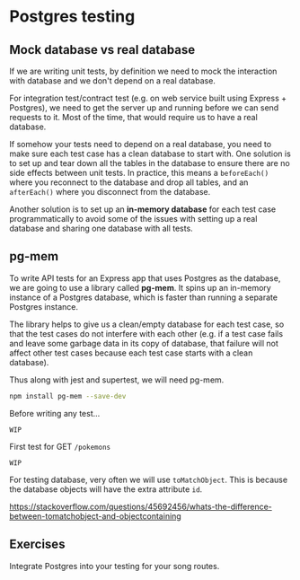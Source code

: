 # Postgres testing

## Mock database vs real database

If we are writing unit tests, by definition we need to mock the interaction with database and we don't depend on a real database.

For integration test/contract test (e.g. on web service built using Express + Postgres), we need to get the server up and running before we can send requests to it. Most of the time, that would require us to have a real database.

If somehow your tests need to depend on a real database, you need to make sure each test case has a clean database to start with. One solution is to set up and tear down all the tables in the database to ensure there are no side effects between unit tests. In practice, this means a `beforeEach()` where you reconnect to the database and drop all tables, and an `afterEach()` where you disconnect from the database.

Another solution is to set up an **in-memory database** for each test case programmatically to avoid some of the issues with setting up a real database and sharing one database with all tests.

## pg-mem

To write API tests for an Express app that uses Postgres as the database, we are going to use a library called **pg-mem**. It spins up an in-memory instance of a Postgres database, which is faster than running a separate Postgres instance.

The library helps to give us a clean/empty database for each test case, so that the test cases do not interfere with each other (e.g. if a test case fails and leave some garbage data in its copy of database, that failure will not affect other test cases because each test case starts with a clean database).

Thus along with jest and supertest, we will need pg-mem.

```sh
npm install pg-mem --save-dev
```

Before writing any test...

<!-- TODO: example of setting up and tearing down db in beforeEach/afterEach -->

```
WIP
```

First test for GET `/pokemons`

<!-- TODO: example of GET test with .toMatchObject -->

```
WIP
```

For testing database, very often we will use `toMatchObject`.
This is because the database objects will have the extra attribute `id`.

https://stackoverflow.com/questions/45692456/whats-the-difference-between-tomatchobject-and-objectcontaining

## Exercises

Integrate Postgres into your testing for your song routes.
